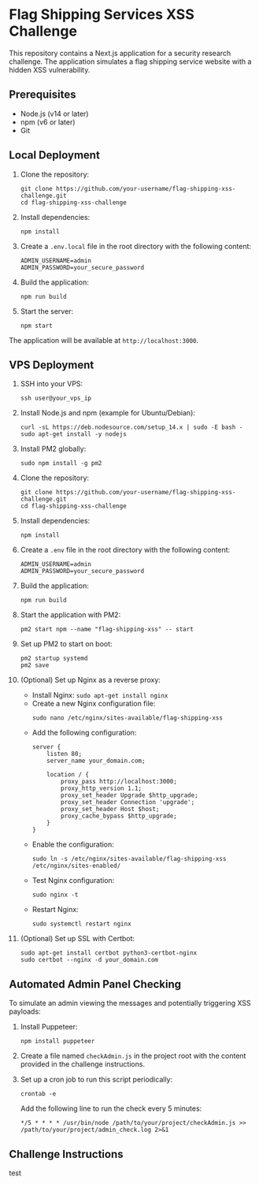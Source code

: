 # Flag Shipping Services XSS Challenge

This repository contains a Next.js application for a security research challenge. The application simulates a flag shipping service website with a hidden XSS vulnerability.

## Prerequisites

- Node.js (v14 or later)
- npm (v6 or later)
- Git

## Local Deployment

1. Clone the repository:
   ```
   git clone https://github.com/your-username/flag-shipping-xss-challenge.git
   cd flag-shipping-xss-challenge
   ```

2. Install dependencies:
   ```
   npm install
   ```

3. Create a `.env.local` file in the root directory with the following content:
   ```
   ADMIN_USERNAME=admin
   ADMIN_PASSWORD=your_secure_password
   ```

4. Build the application:
   ```
   npm run build
   ```

5. Start the server:
   ```
   npm start
   ```

The application will be available at `http://localhost:3000`.

## VPS Deployment

1. SSH into your VPS:
   ```
   ssh user@your_vps_ip
   ```

2. Install Node.js and npm (example for Ubuntu/Debian):
   ```
   curl -sL https://deb.nodesource.com/setup_14.x | sudo -E bash -
   sudo apt-get install -y nodejs
   ```

3. Install PM2 globally:
   ```
   sudo npm install -g pm2
   ```

4. Clone the repository:
   ```
   git clone https://github.com/your-username/flag-shipping-xss-challenge.git
   cd flag-shipping-xss-challenge
   ```

5. Install dependencies:
   ```
   npm install
   ```

6. Create a `.env` file in the root directory with the following content:
   ```
   ADMIN_USERNAME=admin
   ADMIN_PASSWORD=your_secure_password
   ```

7. Build the application:
   ```
   npm run build
   ```

8. Start the application with PM2:
   ```
   pm2 start npm --name "flag-shipping-xss" -- start
   ```

9. Set up PM2 to start on boot:
   ```
   pm2 startup systemd
   pm2 save
   ```

10. (Optional) Set up Nginx as a reverse proxy:
    - Install Nginx: `sudo apt-get install nginx`
    - Create a new Nginx configuration file:
      ```
      sudo nano /etc/nginx/sites-available/flag-shipping-xss
      ```
    - Add the following configuration:
      ```
      server {
          listen 80;
          server_name your_domain.com;

          location / {
              proxy_pass http://localhost:3000;
              proxy_http_version 1.1;
              proxy_set_header Upgrade $http_upgrade;
              proxy_set_header Connection 'upgrade';
              proxy_set_header Host $host;
              proxy_cache_bypass $http_upgrade;
          }
      }
      ```
    - Enable the configuration:
      ```
      sudo ln -s /etc/nginx/sites-available/flag-shipping-xss /etc/nginx/sites-enabled/
      ```
    - Test Nginx configuration:
      ```
      sudo nginx -t
      ```
    - Restart Nginx:
      ```
      sudo systemctl restart nginx
      ```

11. (Optional) Set up SSL with Certbot:
    ```
    sudo apt-get install certbot python3-certbot-nginx
    sudo certbot --nginx -d your_domain.com
    ```

## Automated Admin Panel Checking

To simulate an admin viewing the messages and potentially triggering XSS payloads:

1. Install Puppeteer:
   ```
   npm install puppeteer
   ```

2. Create a file named `checkAdmin.js` in the project root with the content provided in the challenge instructions.

3. Set up a cron job to run this script periodically:
   ```
   crontab -e
   ```
   Add the following line to run the check every 5 minutes:
   ```
   */5 * * * * /usr/bin/node /path/to/your/project/checkAdmin.js >> /path/to/your/project/admin_check.log 2>&1
   ```

## Challenge Instructions

test